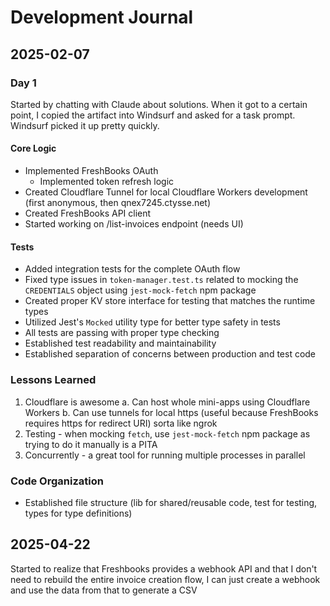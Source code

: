 # Development Journal

## 2025-02-07

### Day 1
Started by chatting with Claude about solutions. When it got to a certain point, I copied the artifact into Windsurf and asked for a task prompt. Windsurf picked it up pretty quickly.

#### Core Logic
- Implemented FreshBooks OAuth
  - Implemented token refresh logic
- Created Cloudflare Tunnel for local Cloudflare Workers development (first anonymous, then qnex7245.ctysse.net)
- Created FreshBooks API client
- Started working on /list-invoices endpoint (needs UI)

#### Tests
- Added integration tests for the complete OAuth flow
- Fixed type issues in `token-manager.test.ts` related to mocking the `CREDENTIALS` object using `jest-mock-fetch` npm package
- Created proper KV store interface for testing that matches the runtime types
- Utilized Jest's `Mocked` utility type for better type safety in tests
- All tests are passing with proper type checking
- Established test readability and maintainability
- Established separation of concerns between production and test code

### Lessons Learned
1. Cloudflare is awesome
  a. Can host whole mini-apps using Cloudflare Workers
  b. Can use tunnels for local https (useful because FreshBooks requires https for redirect URI) sorta like ngrok
2. Testing - when mocking `fetch`, use `jest-mock-fetch` npm package as trying to do it manually is a PITA
3. Concurrently - a great tool for running multiple processes in parallel

### Code Organization
- Established file structure (lib for shared/reusable code, test for testing, types for type definitions)

## 2025-04-22

Started to realize that Freshbooks provides a webhook API and that I don't need to rebuild the entire invoice creation flow, I can just create a webhook and use the data from that to generate a CSV

